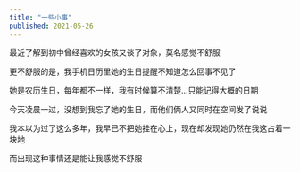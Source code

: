 ```yaml
---
title: "一些小事"
published: 2021-05-26
---
```


最近了解到初中曾经喜欢的女孩又谈了对象，莫名感觉不舒服

更不舒服的是，我手机日历里她的生日提醒不知道怎么回事不见了

她是农历生日，每年都不一样，我有时候算不清楚...只能记得大概的日期

今天凌晨一过，没想到我忘了她的生日，而他们俩人又同时在空间发了说说

我本以为过了这么多年，我早已不把她挂在心上，现在却发现她仍然在我这占着一块地

而出现这种事情还是能让我感觉不舒服
